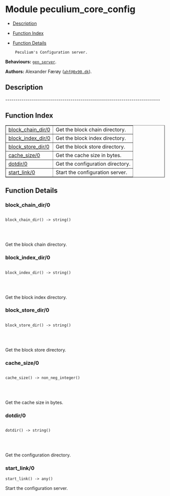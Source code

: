 

# Module peculium_core_config #
* [Description](#description)
* [Function Index](#index)
* [Function Details](#functions)


       Peculium's Configuration server.
__Behaviours:__ [`gen_server`](gen_server.md).

__Authors:__ Alexander Færøy ([`ahf@0x90.dk`](mailto:ahf@0x90.dk)).
<a name="description"></a>

## Description ##
   ----------------------------------------------------------------------------<a name="index"></a>

## Function Index ##


<table width="100%" border="1" cellspacing="0" cellpadding="2" summary="function index"><tr><td valign="top"><a href="#block_chain_dir-0">block_chain_dir/0</a></td><td>Get the block chain directory.</td></tr><tr><td valign="top"><a href="#block_index_dir-0">block_index_dir/0</a></td><td>Get the block index directory.</td></tr><tr><td valign="top"><a href="#block_store_dir-0">block_store_dir/0</a></td><td>Get the block store directory.</td></tr><tr><td valign="top"><a href="#cache_size-0">cache_size/0</a></td><td>Get the cache size in bytes.</td></tr><tr><td valign="top"><a href="#dotdir-0">dotdir/0</a></td><td>Get the configuration directory.</td></tr><tr><td valign="top"><a href="#start_link-0">start_link/0</a></td><td>Start the configuration server.</td></tr></table>


<a name="functions"></a>

## Function Details ##

<a name="block_chain_dir-0"></a>

### block_chain_dir/0 ###


<pre><code>
block_chain_dir() -&gt; string()
</code></pre>

<br></br>


Get the block chain directory.
<a name="block_index_dir-0"></a>

### block_index_dir/0 ###


<pre><code>
block_index_dir() -&gt; string()
</code></pre>

<br></br>


Get the block index directory.
<a name="block_store_dir-0"></a>

### block_store_dir/0 ###


<pre><code>
block_store_dir() -&gt; string()
</code></pre>

<br></br>


Get the block store directory.
<a name="cache_size-0"></a>

### cache_size/0 ###


<pre><code>
cache_size() -&gt; non_neg_integer()
</code></pre>

<br></br>


Get the cache size in bytes.
<a name="dotdir-0"></a>

### dotdir/0 ###


<pre><code>
dotdir() -&gt; string()
</code></pre>

<br></br>


Get the configuration directory.
<a name="start_link-0"></a>

### start_link/0 ###

`start_link() -> any()`

Start the configuration server.

